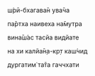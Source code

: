 ш́рӣ-бхагава̄н ува̄ча

па̄ртха наивеха на̄мутра

вина̄ш́ас тасйа видйате

на хи калйа̄н̣а-кр̣т каш́чид

дургатим̇ та̄та гаччхати